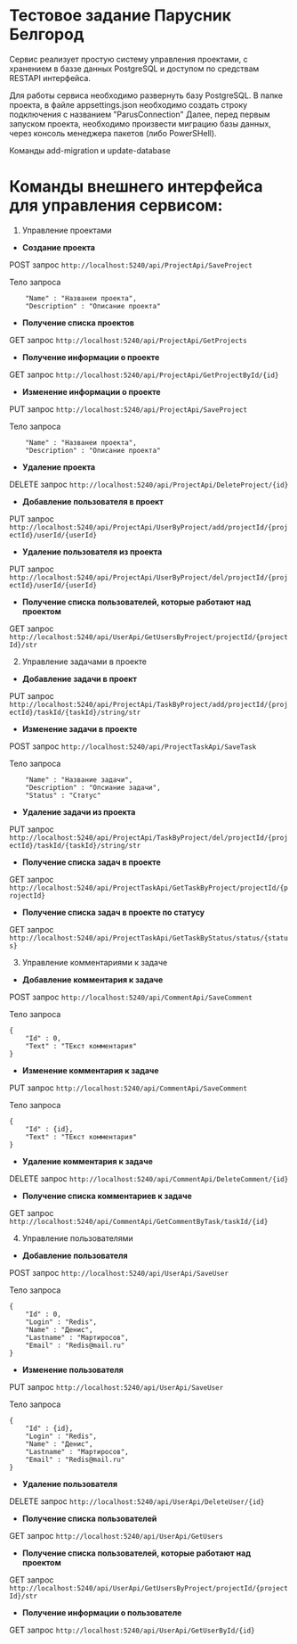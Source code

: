 # Тестовое задание Парусник Белгород
Сервис реализует простую систему управления проектами, с хранением в баззе данных PostgreSQL и доступом по средствам RESTAPI интерфейса.

Для работы сервиса необходимо развернуть базу PostgreSQL. В папке проекта, в файле appsettings.json необходимо создать строку подключения с названием "ParusConnection"
Далее, перед первым запуском проекта, необходимо произвести миграцию базы данных, через консоль менеджера пакетов (либо PowerSHell).

Команды add-migration и update-database
# Команды внешнего интерфейса для управления сервисом:
1. Управление проектами
* **Создание проекта**
  
POST запрос 
  `http://localhost:5240/api/ProjectApi/SaveProject`
  
Тело запроса

```    "Id" : 0,
    "Name" : "Названеи проекта",
    "Description" : "Описание проекта"
```
* **Получение списка проектов**
    
GET запрос 
  `http://localhost:5240/api/ProjectApi/GetProjects`

* **Получение информации о проекте**
  
GET запрос 
  `http://localhost:5240/api/ProjectApi/GetProjectById/{id}`

 
* **Изменение информации о проекте**
    
PUT запрос 
  `http://localhost:5240/api/ProjectApi/SaveProject`
  
Тело запроса
```    "Id" : {id},
    "Name" : "Названеи проекта",
    "Description" : "Описание проекта"
```
    
* **Удаление проекта**
  
DELETE запрос 
  `http://localhost:5240/api/ProjectApi/DeleteProject/{id}`

 
* **Добавление пользователя в проект**
    
PUT запрос 
  `http://localhost:5240/api/ProjectApi/UserByProject/add/projectId/{projectId}/userId/{userId}`
  

* **Удаление пользователя из проекта**
    
PUT запрос 
  `http://localhost:5240/api/ProjectApi/UserByProject/del/projectId/{projectId}/userId/{userId}` 


* **Получение списка пользователей, которые работают над проектом**
    
GET запрос 
  `http://localhost:5240/api/UserApi/GetUsersByProject/projectId/{projectId}/str` 

2. Управление задачами в проекте
* **Добавление задачи в проект**
    
PUT запрос 
  `http://localhost:5240/api/ProjectApi/TaskByProject/add/projectId/{projectId}/taskId/{taskId}/string/str` 


* **Изменение задачи в проекте**
    
POST запрос 
  `http://localhost:5240/api/ProjectTaskApi/SaveTask`

Тело запроса
```   "Id" : {id},
    "Name" : "Название задачи",
    "Description" : "Опсиание задачи",
    "Status" : "Статус"
```

* **Удаление задачи из проекта**
    
PUT запрос 
  `http://localhost:5240/api/ProjectApi/TaskByProject/del/projectId/{projectId}/taskId/{taskId}/string/str`

* **Получение списка задач в проекте**
    
GET запрос 
  `http://localhost:5240/api/ProjectTaskApi/GetTaskByProject/projectId/{projectId}` 

* **Получение списка задач в проекте по статусу**
    
GET запрос 
  `http://localhost:5240/api/ProjectTaskApi/GetTaskByStatus/status/{status}`

3. Управление комментариями к задаче
* **Добавление комментария к задаче**
    
POST запрос 
  `http://localhost:5240/api/CommentApi/SaveComment`

Тело запроса

```
{   
    "Id" : 0,
    "Text" : "ТЕкст комментария"
}   
```

* **Изменение комментария к задаче**
    
PUT запрос 
  `http://localhost:5240/api/CommentApi/SaveComment`

Тело запроса

```
{   
    "Id" : {id},
    "Text" : "ТЕкст комментария"
}   
```


* **Удаление комментария к задаче**
  
DELETE запрос 
  `http://localhost:5240/api/CommentApi/DeleteComment/{id}`

 
* **Получение списка комментариев к задаче**
  
GET запрос 
  `http://localhost:5240/api/CommentApi/GetCommentByTask/taskId/{id}`
 
4. Управление пользователями
* **Добавление пользователя**
    
POST запрос 
  `http://localhost:5240/api/UserApi/SaveUser`

Тело запроса

```
{   
    "Id" : 0,
    "Login" : "Redis",
    "Name" : "Денис",
    "Lastname" : "Мартиросов",
    "Email" : "Redis@mail.ru"
} 
```

* **Изменение пользователя**
    
PUT запрос 
  `http://localhost:5240/api/UserApi/SaveUser`

Тело запроса

```
{   
    "Id" : {id},
    "Login" : "Redis",
    "Name" : "Денис",
    "Lastname" : "Мартиросов",
    "Email" : "Redis@mail.ru"
} 
```

* **Удаление пользователя**
  
DELETE запрос 
  `http://localhost:5240/api/UserApi/DeleteUser/{id}`
 
* **Получение списка пользователей**
  
GET запрос 
  `http://localhost:5240/api/UserApi/GetUsers`
 
* **Получение списка пользователей, которые работают над проектом**
  
GET запрос 
  `http://localhost:5240/api/UserApi/GetUsersByProject/projectId/{projectId}/str`
 
* **Получение информации о пользователе**
  
GET запрос 
  `http://localhost:5240/api/UserApi/GetUserById/{id}`
 
